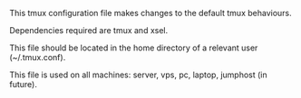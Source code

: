 This tmux configuration file makes changes to the default tmux behaviours.

Dependencies required are tmux and xsel.

This file should be located in the home directory of a relevant user (~/.tmux.conf).

This file is used on all machines: server, vps, pc, laptop, jumphost (in future).
